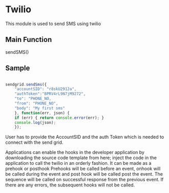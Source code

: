# Twilio
This module is used to send SMS using twilio 

## Main Function

  sendSMS()

## Sample

```javascript

sendgrid.sendSms({
    "accountSID": "r8skU2912a",
    "authToken":"BPRV4rL9N7jM9272",
    "to": "PHONE_NO,
    "from": "PHONE_NO",
    "body": "My first sms"
    }, function(err, json) {
    if (err) { return console.error(err); }
    console.log(json);
    });
```
User has to provide the AccountSID and the auth Token which is needed to connect with 
the send grid. 

Applications can enable the hooks in the developer application by downloading the source code template from here; 
inject the code in the application to call the twilio in an orderly fashion. It can be made as a prehook or posthook 
Prehooks will be called before an event, onhook will be called during the event and post hook will be called post 
the event. The sequence will be called on successful response from the previous event. If there are any errors,
the subsequent hooks will not be called.
